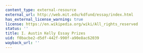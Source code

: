 ```yaml
---
content_type: external-resource
external_url: http://web.mit.edu/kdfund/essay/index.html
has_external_license_warning: true
license: https://en.wikipedia.org/wiki/All_rights_reserved
status: ''
title: I. Austin Kelly Essay Prizes
uid: f0bacbe2-d5df-442f-990f-a90e8ac62039
wayback_url: ''
---
```

